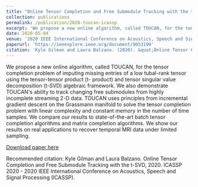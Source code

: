 ```yaml
---
title: "Online Tensor Completion and Free Submodule Tracking with the t-SVD"
collection: publications
permalink: /publication/2020-toucan-icassp
excerpt: 'We propose a new online algorithm, called TOUCAN, for the tensor completion problem of imputing missing entries of a low tubal-rank tensor using the tensor-tensor product (t- product) and tensor singular value decomposition (t-SVD) algebraic framework.'
date: 2020-05-04
venue: '2020 IEEE International Conference on Acoustics, Speech and Signal Processing (ICASSP)'
paperurl: 'https://ieeexplore.ieee.org/document/9053199'
citation: 'Kyle Gilman and Laura Balzano. (2020). &quot;Online Tensor Completion and Free Submodule Tracking with the t-SVD.&quot; <i>ICASSP 2020 1</i>.'
---
```

We propose a new online algorithm, called TOUCAN, for the tensor completion problem of imputing missing entries of a low tubal-rank tensor using the tensor-tensor product (t- product) and tensor singular value decomposition (t-SVD) algebraic framework. We also demonstrate TOUCAN's ability to track changing free submodules from highly incomplete streaming 2-D data. TOUCAN uses principles from incremental gradient descent on the Grassmann manifold to solve the tensor completion problem with linear complexity and constant memory in the number of time samples. We compare our results to state-of-the-art batch tensor completion algorithms and matrix completion algorithms. We show our results on real applications to recover temporal MRI data under limited sampling.

[Download paper here](https://ieeexplore.ieee.org/document/9053199)

Recommended citation: Kyle Gilman and Laura Balzano. Online Tensor Completion and Free Submodule Tracking with the t-SVD, 2020. ICASSP 2020 - 2020 IEEE International Conference on Acoustics, Speech and Signal Processing (ICASSP).
